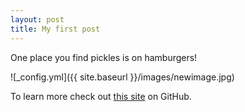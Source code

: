 ```yaml
---
layout: post
title: My first post
---
```





One place you find pickles is on hamburgers!

![_config.yml]({{ site.baseurl }}/images/newimage.jpg)

To learn more check out [this site](https://en.wikipedia.org/wiki/Hamburger) on GitHub.
